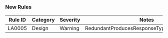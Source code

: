 ### New Rules

Rule ID | Category | Severity | Notes
--------|----------|----------|--------------------
LA0005 | Design | Warning | RedundantProducesResponseTypeAttributeAnalyzer
